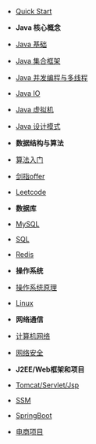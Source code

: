 - [Quick Start](introduction)
- **Java 核心概念**
- [Java 基础](JavaArchitecture/01-Java基础)
- [Java 集合框架](JavaArchitecture/02-Java集合框架)
- [Java 并发编程与多线程](JavaArchitecture/03-Java并发编程)
- [Java IO](JavaArchitecture/04-Java-IO)
- [Java 虚拟机](JavaArchitecture/05-Java虚拟机)
- [Java 设计模式](JavaArchitecture/06-Java设计模式)
- **数据结构与算法**
- [算法入门](算法入门.md)
- [剑指offer](剑指offer.md)
- [Leetcode](鲲小白刷leetcode.md)

- **数据库**
- [MySQL](MySQL.md)
- [SQL](SQL.md)
- [Redis](Redis.md)
- **操作系统**
- [操作系统原理](操作系统)
- [Linux](Linux.md)
- **网络通信**
- [计算机网络](计算机网络)
- [网络安全](网络安全)
- **J2EE/Web框架和项目**

- [Tomcat/Servlet/Jsp](J2EE)

- [SSM](SSM)

- [SpringBoot](SB)

- [电商项目](项目)

  



